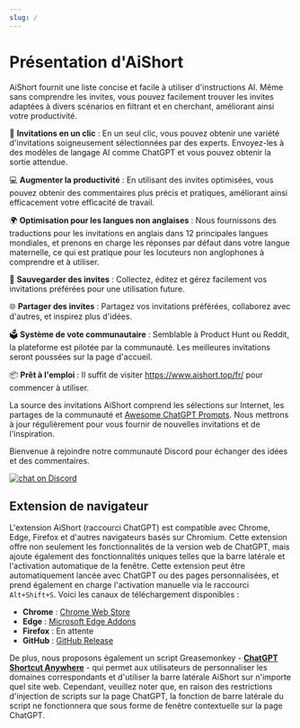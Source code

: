 ```yaml
---
slug: /
---
```


# Présentation d'AiShort

AiShort fournit une liste concise et facile à utiliser d'instructions AI. Même sans comprendre les invites, vous pouvez facilement trouver les invites adaptées à divers scénarios en filtrant et en cherchant, améliorant ainsi votre productivité.

🚀 **Invitations en un clic** : En un seul clic, vous pouvez obtenir une variété d'invitations soigneusement sélectionnées par des experts. Envoyez-les à des modèles de langage AI comme ChatGPT et vous pouvez obtenir la sortie attendue.

💻 **Augmenter la productivité** : En utilisant des invites optimisées, vous pouvez obtenir des commentaires plus précis et pratiques, améliorant ainsi efficacement votre efficacité de travail.

🌍 **Optimisation pour les langues non anglaises** : Nous fournissons des traductions pour les invitations en anglais dans 12 principales langues mondiales, et prenons en charge les réponses par défaut dans votre langue maternelle, ce qui est pratique pour les locuteurs non anglophones à comprendre et à utiliser.

💾 **Sauvegarder des invites** : Collectez, éditez et gérez facilement vos invitations préférées pour une utilisation future.

🌐 **Partager des invites** : Partagez vos invitations préférées, collaborez avec d'autres, et inspirez plus d'idées.

🗳️ **Système de vote communautaire** : Semblable à Product Hunt ou Reddit, la plateforme est pilotée par la communauté. Les meilleures invitations seront poussées sur la page d'accueil.

📦 **Prêt à l'emploi** : Il suffit de visiter https://www.aishort.top/fr/ pour commencer à utiliser.

La source des invitations AiShort comprend les sélections sur Internet, les partages de la communauté et [Awesome ChatGPT Prompts](https://github.com/f/awesome-chatgpt-prompts). Nous mettrons à jour régulièrement pour vous fournir de nouvelles invitations et de l'inspiration.

Bienvenue à rejoindre notre communauté Discord pour échanger des idées et des commentaires.

<a href="https://discord.gg/PZTQfJ4GjX">
   <img src="https://img.shields.io/discord/1048780149899939881?color=%2385c8c8&label=Discord&logo=discord&style=for-the-badge" alt="chat on Discord" />
</a>

## Extension de navigateur

L'extension AiShort (raccourci ChatGPT) est compatible avec Chrome, Edge, Firefox et d'autres navigateurs basés sur Chromium. Cette extension offre non seulement les fonctionnalités de la version web de ChatGPT, mais ajoute également des fonctionnalités uniques telles que la barre latérale et l'activation automatique de la fenêtre. Cette extension peut être automatiquement lancée avec ChatGPT ou des pages personnalisées, et prend également en charge l'activation manuelle via le raccourci `Alt+Shift+S`. Voici les canaux de téléchargement disponibles :

- **Chrome** : [Chrome Web Store](https://chrome.google.com/webstore/detail/chatgpt-shortcut/blcgeoojgdpodnmnhfpohphdhfncblnj)
- **Edge** : [Microsoft Edge Addons](https://microsoftedge.microsoft.com/addons/detail/chatgpt-shortcut/hnggpalhfjmdhhmgfjpmhlfilnbmjoin)
- **Firefox** : En attente
- **GitHub** : [GitHub Release](https://github.com/rockbenben/ChatGPT-Shortcut/releases/latest)

De plus, nous proposons également un script Greasemonkey - [**ChatGPT Shortcut Anywhere**](https://greasyfork.org/scripts/482907-chatgpt-shortcut-anywhere) - qui permet aux utilisateurs de personnaliser les domaines correspondants et d'utiliser la barre latérale AiShort sur n'importe quel site web. Cependant, veuillez noter que, en raison des restrictions d'injection de scripts sur la page ChatGPT, la fonction de barre latérale du script ne fonctionnera que sous forme de fenêtre contextuelle sur la page ChatGPT.
